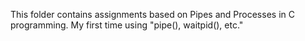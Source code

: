 This folder contains assignments based on Pipes and Processes in C programming.
My first time using "pipe(), waitpid(), etc."
